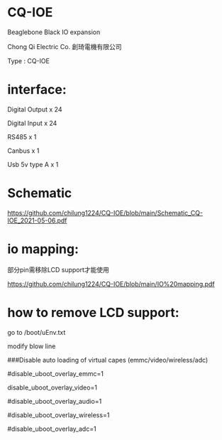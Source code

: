 # CQ-IOE
Beaglebone Black IO expansion

Chong Qi Electric Co. 創琦電機有限公司

Type :  CQ-IOE

# interface:

Digital Output x 24

Digital Input x 24

RS485 x 1

Canbus x 1

Usb 5v type A x 1

# Schematic

https://github.com/chilung1224/CQ-IOE/blob/main/Schematic_CQ-IOE_2021-05-06.pdf

# io mapping:
  部分pin需移除LCD support才能使用
  
https://github.com/chilung1224/CQ-IOE/blob/main/IO%20mapping.pdf

# how to remove LCD support:
go to /boot/uEnv.txt

modify blow line

###Disable auto loading of virtual capes (emmc/video/wireless/adc)

#disable_uboot_overlay_emmc=1

disable_uboot_overlay_video=1

#disable_uboot_overlay_audio=1

#disable_uboot_overlay_wireless=1

#disable_uboot_overlay_adc=1

